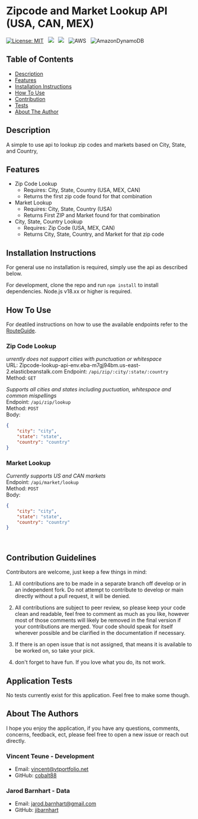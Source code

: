 # Zipcode and Market Lookup API (USA, CAN, MEX)

[![License: MIT](https://img.shields.io/badge/License-MIT-yellow.svg)](https://opensource.org/licenses/MIT) &nbsp;
<img src="https://img.shields.io/badge/Node.js-339933?style=for-the-badge&logo=nodedotjs&logoColor=white"> &nbsp;
<img src="https://img.shields.io/badge/JavaScript-323330?style=for-the-badge&logo=javascript&logoColor=F7DF1E"> &nbsp;
![AWS](https://img.shields.io/badge/AWS-%23FF9900.svg?style=for-the-badge&logo=amazon-aws&logoColor=white) &nbsp;
![AmazonDynamoDB](https://img.shields.io/badge/Amazon%20DynamoDB-4053D6?style=for-the-badge&logo=Amazon%20DynamoDB&logoColor=white)

## Table of Contents

- [Description](#description)
- [Features](#features)
- [Installation Instructions](#installation-instructions)
- [How To Use](#instructions/how-to-use)
- [Contribution](#contribution-guidelines)
- [Tests](#application-tests)
- [About The Author](#about-the-author)

## Description

A simple to use api to lookup zip codes and markets based on City, State, and Country,

## Features

- Zip Code Lookup
  - Requires: City, State, Country (USA, MEX, CAN)
  - Returns the first zip code found for that combination
- Market Lookup
  - Requires: City, State, Country (USA)
  - Returns First ZIP and Market found for that combination
- City, State, Country Lookup
  - Requires: Zip Code (USA, MEX, CAN)
  - Returns City, State, Country, and Market for that zip code

## Installation Instructions

For general use no installation is required, simply use the api as described below. </br>

For development, clone the repo and run `npm install` to install dependencies.
Node.js v18.xx or higher is required.

## How To Use

For deatiled instructions on how to use the available endpoints refer to the [RouteGuide](./Documentation/RouteMap.md).

### Zip Code Lookup

_urrently does not support cities with punctuation or whitespace_ </br>
URL: Zipcode-lookup-api-env.eba-m7gj94bm.us-east-2.elasticbeanstalk.com
Endpoint: `/api/zip/:city/:state/:country` </br>
Method: `GET` </br>

_Supports all cities and states including puctuation, whitespace and common mispellings_ </br>
Endpoint: `/api/zip/lookup` </br>
Method: `POST` </br>
Body:

```json
{
	"city": "city",
	"state": "state",
	"country": "country"
}
```

### Market Lookup

_Currently supports US and CAN markets_ </br>
Endpoint: `/api/market/lookup` </br>
Method: `POST` </br>
Body:

```json
{
	"city": "city",
	"state": "state",
	"country": "country"
}
```

</br>

## Contribution Guidelines

Contributors are welcome, just keep a few things in mind:

1. All contributions are to be made in a separate branch off develop or in an independent fork. Do not attempt to contribute to develop or main directly without a pull request, it will be denied.

2. All contributions are subject to peer review, so please keep your code clean and readable, feel free to comment as much as you like, however most of those comments will likely be removed in the final version if your contributions are merged. Your code should speak for itself wherever possible and be clarified in the documentation if necessary.

3. If there is an open issue that is not assigned, that means it is available to be worked on, so take your pick.

4. don't forget to have fun. If you love what you do, its not work.

## Application Tests

No tests currently exist for this application. Feel free to make some though.

## About The Authors

I hope you enjoy the application, if you have any questions, comments, concerns, feedback, ect,
please feel free to open a new issue or reach out directly.

### Vincent Teune - Development

- Email: [vincent@vtportfolio.net](vincent@vtportfolio.net)
- GitHub: [cobalt88](https://github.com/circle-logistics)

### Jarod Barnhart - Data

- Email: [jarod.barnhart@gmail.com](jarod.barnhart@gmail.com)
- GitHub: [jibarnhart](https://github.com/jibarnhart)
